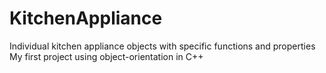 # KitchenAppliance
Individual kitchen appliance objects with specific functions and properties
My first project using object-orientation in C++
